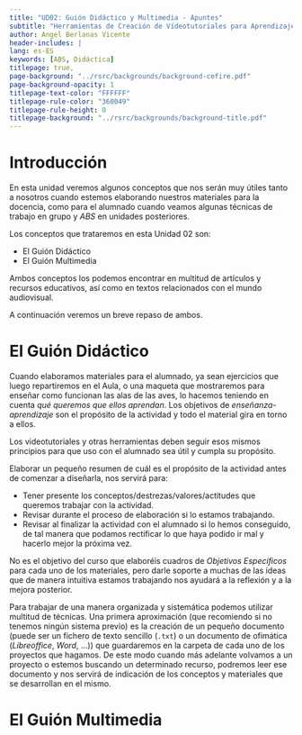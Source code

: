 ```yaml
---
title: "UD02: Guión Didáctico y Multimedia - Apuntes"
subtitle: "Herramientas de Creación de Vídeotutoriales para Aprendizaje Basado en Servicios"
author: Angel Berlanas Vicente
header-includes: |
lang: es-ES
keywords: [ABS, Didáctica]
titlepage: true,
page-background: "../rsrc/backgrounds/background-cefire.pdf"
page-background-opacity: 1
titlepage-text-color: "FFFFFF"
titlepage-rule-color: "360049"
titlepage-rule-height: 0
titlepage-background: "../rsrc/backgrounds/background-title.pdf"
---
```


# Introducción

En esta unidad veremos algunos conceptos que nos serán muy útiles tanto a nosotros
cuando estemos elaborando nuestros materiales para la docencia, como para el alumnado 
cuando veamos algunas técnicas de trabajo en grupo y *ABS* en unidades posteriores.

Los conceptos que trataremos en esta Unidad 02 son:

- El Guión Didáctico
- El Guión Multimedia

Ambos conceptos los podemos encontrar en multitud de artículos y recursos educativos, así como 
en textos relacionados con el mundo audiovisual.

A continuación veremos un breve repaso de ambos.

# El Guión Didáctico

Cuando elaboramos materiales para el alumnado, ya sean ejercicios que luego repartiremos en el Aula, o una maqueta que mostraremos para enseñar como funcionan las alas de las aves, lo hacemos teniendo en cuenta *qué queremos que ellos aprendan*. Los objetivos de *enseñanza-aprendizaje* son el propósito de la actividad y todo el material gira en torno a ellos.

Los videotutoriales y otras herramientas deben seguir esos mismos principios para que uso con el alumnado 
sea útil y cumpla su propósito.

Elaborar un pequeño resumen de cuál es el propósito de la actividad antes de comenzar a diseñarla, nos servirá para:

- Tener presente los conceptos/destrezas/valores/actitudes que queremos trabajar con la actividad.
- Revisar durante el proceso de elaboración si lo estamos trabajando.
- Revisar al finalizar la actividad con el alumnado si lo hemos conseguido, de tal manera que podamos
  rectificar lo que haya podido ir mal y hacerlo mejor la próxima vez.

No es el objetivo del curso que elaboréis cuadros de *Objetivos Específicos* para cada uno de los materiales, pero 
darle soporte a muchas de las ideas que de manera intuitiva estamos trabajando nos ayudará a la reflexión y a la mejora
posterior.

Para trabajar de una manera organizada y sistemática podemos utilizar multitud de técnicas. Una primera aproximación (que recomiendo
si no tenemos ningún sistema previo) es la creación de un pequeño documento (puede ser un fichero de texto sencillo (`.txt`) o un documento de ofimática (*Libreoffice*, *Word*, ...)) que guardaremos en la carpeta de cada uno de los proyectos que hagamos. De este modo
cuando más adelante volvamos a un proyecto o estemos buscando un determinado recurso, podremos leer ese documento y nos servirá de indicación de los conceptos  y materiales que se desarrollan en el mismo.

# El Guión Multimedia


